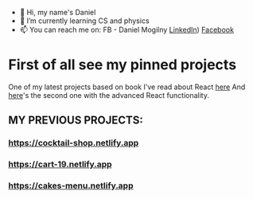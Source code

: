 - 👋 Hi, my name's Daniel
- 🌱 I’m currently learning CS and physics
- 📫 You can reach me on: 
FB - Daniel Mogilny
[LinkedIn](https://www.linkedin.com/in/daniel-luxx/))
[Facebook](https://www.facebook.com/daniel.mogilny.52)

# First of all see my pinned projects
One of my latest projects based on book I've read about React [here](https://github.com/Dan-I-El/react_book_project)
And [here](https://github.com/Dan-I-El/github-parser)'s the second one with the advanced React functionality.

## MY PREVIOUS PROJECTS:
### https://cocktail-shop.netlify.app
### https://cart-19.netlify.app
### https://cakes-menu.netlify.app
